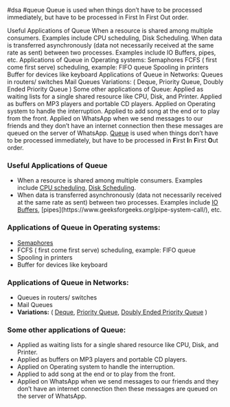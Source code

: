#dsa #queue
Queue is used when things don’t have to be processed immediately, but have to be processed in First In First Out order. 

Useful Applications of Queue
When a resource is shared among multiple consumers. Examples include CPU scheduling, Disk Scheduling. 
When data is transferred asynchronously (data not necessarily received at the same rate as sent) between two processes. Examples include IO Buffers, pipes, etc. 
Applications of Queue in Operating systems:
Semaphores
FCFS ( first come first serve) scheduling, example: FIFO queue
Spooling in printers
Buffer for devices like keyboard
Applications of Queue in Networks:
Queues in routers/ switches 
Mail Queues
Variations: ( Deque, Priority Queue, Doubly Ended Priority Queue )
Some other applications of Queue:
Applied as waiting lists for a single shared resource like CPU, Disk, and Printer.
Applied as buffers on MP3 players and portable CD players.
Applied on Operating system to handle the interruption.
Applied to add song at the end or to play from the front.
Applied on WhatsApp when we send messages to our friends and they don’t have an internet connection then these messages are queued on the server of WhatsApp.
[Queue](http://en.wikipedia.org/wiki/Queue_%28data_structure%29) is used when things don’t have to be processed immediately, but have to be processed in **F**irst **I**n **F**irst **O**ut order. 

### Useful Applications of Queue

-   When a resource is shared among multiple consumers. Examples include [CPU scheduling](https://www.geeksforgeeks.org/cpu-scheduling-in-operating-systems/), [Disk Scheduling](https://www.geeksforgeeks.org/disk-scheduling-algorithms/). 
-   When data is transferred asynchronously (data not necessarily received at the same rate as sent) between two processes. Examples include [IO Buffers](https://www.geeksforgeeks.org/i-o-buffering-and-its-various-techniques/#:~:text=A%20buffer%20is%20a%20memory,consumer%20of%20the%20data%20stream.), [pipes](https://www.geeksforgeeks.org/pipe-system-call/), etc. 

### **Applications of Queue in Operating systems:**

-   [Semaphores](https://en.wikipedia.org/wiki/Semaphore_(programming)#:~:text=In%20computer%20science%2C%20a%20semaphore,as%20a%20multitasking%20operating%20system.)
-   FCFS ( first come first serve) scheduling, example: FIFO queue
-   Spooling in printers
-   Buffer for devices like keyboard

### **Applications of Queue in Networks:**

-   Queues in routers/ switches 
-   Mail Queues
-   **Variations:** ( [Deque](https://www.geeksforgeeks.org/deque-set-1-introduction-applications/), [Priority Queue](https://www.geeksforgeeks.org/priority-queue-set-1-introduction/), [Doubly Ended Priority Queue](https://www.geeksforgeeks.org/double-ended-priority-queue/) )

### **Some other applications of Queue:**

-   Applied as waiting lists for a single shared resource like CPU, Disk, and Printer.
-   Applied as buffers on MP3 players and portable CD players.
-   Applied on Operating system to handle the interruption.
-   Applied to add song at the end or to play from the front.
-   Applied on WhatsApp when we send messages to our friends and they don’t have an internet connection then these messages are queued on the server of WhatsApp.